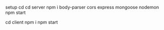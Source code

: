 setup
cd 
cd server
npm i body-parser cors express mongoose nodemon
npm start

cd client
npm i
npm start